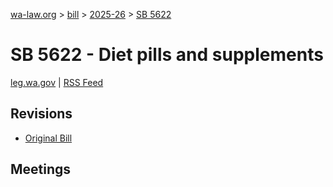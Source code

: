 [wa-law.org](/) > [bill](/bill/) > [2025-26](/bill/2025-26/) > [SB 5622](/bill/2025-26/sb/5622/)

# SB 5622 - Diet pills and supplements
[leg.wa.gov](https://app.leg.wa.gov/billsummary?BillNumber=5622&Year=2025&Initiative=false) | [RSS Feed](./rss.xml)

## Revisions
* [Original Bill](1/)

## Meetings
